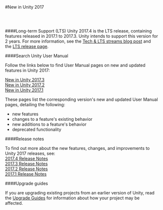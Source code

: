 #New in Unity 2017


<br/><br/>

####Long-term Support (LTS)
Unity 2017.4 is the LTS release, containing features released in 2017.1 to 2017.3. Unity intends to support this version for 2 years. For more information, see the [Tech & LTS streams blog post](https://blogs.unity3d.com/2018/04/09/new-plans-for-unity-releases-introducing-the-tech-and-long-term-support-lts-streams/) and the [LTS release page](https://unity3d.com/unity/qa/lts-releases).

####Search Unity User Manual

Follow the links below to find User Manual pages on new and updated features in Unity 2017:

[New in Unity 2017.3](../Manual/30_search.html?q=newin20173) <br/>
[New in Unity 2017.2](../Manual/30_search.html?q=newin20172) <br/>
[New in Unity 2017.1](../Manual/30_search.html?q=newin20171)

These pages list the corresponding version's new and updated User Manual pages, detailing the following:

* new features
* changes to a feature's existing behavior
* new additions to a feature's behavior
* deprecated functionality


####Release notes

To find out more about the new features, changes, and improvements to Unity 2017 releases, see: <br/> 
[2017.4 Release Notes](https://unity3d.com/unity/whatsnew/unity-2017.4.2) <br/>
[2017.3 Release Notes](https://unity3d.com/unity/whats-new/unity-2017.3.1) <br/>
[2017.2 Release Notes](https://unity3d.com/unity/whats-new/unity-2017.2.2) <br/>
[2017.1 Release Notes](https://unity3d.com/unity/whats-new/unity-2017.1.3) <br/>


####Upgrade guides

If you are upgrading existing projects from an earlier version of Unity, read the [Upgrade Guides](UpgradeGuides) for information about how your project may be affected.